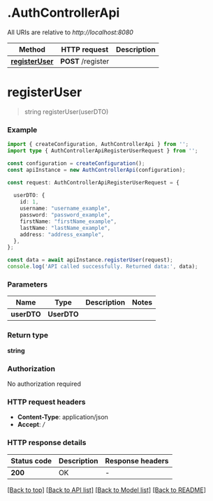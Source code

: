 # .AuthControllerApi

All URIs are relative to *http://localhost:8080*

Method | HTTP request | Description
------------- | ------------- | -------------
[**registerUser**](AuthControllerApi.md#registerUser) | **POST** /register | 


# **registerUser**
> string registerUser(userDTO)


### Example


```typescript
import { createConfiguration, AuthControllerApi } from '';
import type { AuthControllerApiRegisterUserRequest } from '';

const configuration = createConfiguration();
const apiInstance = new AuthControllerApi(configuration);

const request: AuthControllerApiRegisterUserRequest = {
  
  userDTO: {
    id: 1,
    username: "username_example",
    password: "password_example",
    firstName: "firstName_example",
    lastName: "lastName_example",
    address: "address_example",
  },
};

const data = await apiInstance.registerUser(request);
console.log('API called successfully. Returned data:', data);
```


### Parameters

Name | Type | Description  | Notes
------------- | ------------- | ------------- | -------------
 **userDTO** | **UserDTO**|  |


### Return type

**string**

### Authorization

No authorization required

### HTTP request headers

 - **Content-Type**: application/json
 - **Accept**: */*


### HTTP response details
| Status code | Description | Response headers |
|-------------|-------------|------------------|
**200** | OK |  -  |

[[Back to top]](#) [[Back to API list]](README.md#documentation-for-api-endpoints) [[Back to Model list]](README.md#documentation-for-models) [[Back to README]](README.md)



